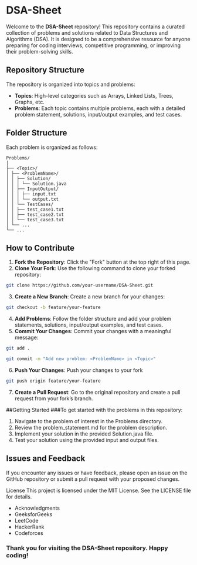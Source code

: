 # DSA-Sheet

Welcome to the **DSA-Sheet** repository! This repository contains a curated collection of problems and solutions related to Data Structures and Algorithms (DSA). It is designed to be a comprehensive resource for anyone preparing for coding interviews, competitive programming, or improving their problem-solving skills.

## Repository Structure

The repository is organized into topics and problems:

- **Topics**: High-level categories such as Arrays, Linked Lists, Trees, Graphs, etc.
- **Problems**: Each topic contains multiple problems, each with a detailed problem statement, solutions, input/output examples, and test cases.

## Folder Structure

Each problem is organized as follows:

```
Problems/
│
├── <Topic>/
│ ├── <ProblemName>/
│ │ ├── Solution/
│ │ │ └── Solution.java
│ │ ├── InputOutput/
│ │ │ ├── input.txt
│ │ │ └── output.txt
│ │ └── TestCases/
│ │ ├── test_case1.txt
│ │ ├── test_case2.txt
│ │ └── test_case3.txt
│ └── ...
└── ...
```

## How to Contribute

1. **Fork the Repository**: Click the "Fork" button at the top right of this page.
2. **Clone Your Fork**: Use the following command to clone your forked repository:
```bash
git clone https://github.com/your-username/DSA-Sheet.git
```

3. **Create a New Branch**: Create a new branch for your changes:
```bash
git checkout -b feature/your-feature
```

4. **Add Problems**: Follow the folder structure and add your problem statements, solutions, input/output examples, and test cases.
5. **Commit Your Changes**: Commit your changes with a meaningful message:
```bash
git add .
```
```bash
git commit -m "Add new problem: <ProblemName> in <Topic>"
```

6. **Push Your Changes**: Push your changes to your fork
```bash
git push origin feature/your-feature
```

7. **Create a Pull Request**: Go to the original repository and create a pull request from your fork’s branch.

##Getting Started
###To get started with the problems in this repository:

1. Navigate to the problem of interest in the Problems directory.
2. Review the problem_statement.md for the problem description.
3. Implement your solution in the provided Solution.java file.
4. Test your solution using the provided input and output files.

## Issues and Feedback
If you encounter any issues or have feedback, please open an issue on the GitHub repository or submit a pull request with your proposed changes.

License
This project is licensed under the MIT License. See the LICENSE file for details.

- Acknowledgments
- GeeksforGeeks
- LeetCode
- HackerRank
- Codeforces

### Thank you for visiting the DSA-Sheet repository. Happy coding!

